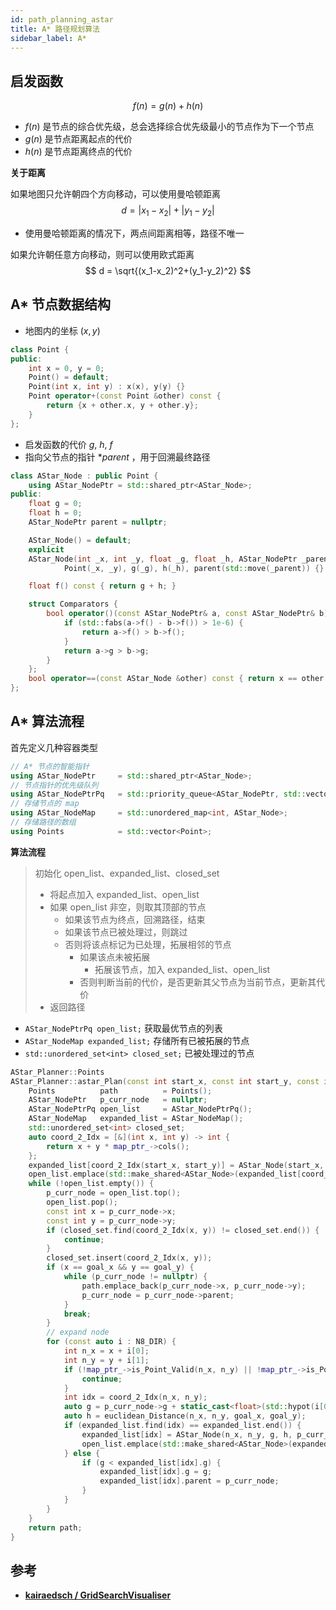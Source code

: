 ```yaml
---
id: path_planning_astar
title: A* 路径规划算法
sidebar_label: A*
---
```




## 启发函数
$$
f(n) = g(n) + h(n)
$$

- $f(n)$ 是节点的综合优先级，总会选择综合优先级最小的节点作为下一个节点
- $g(n)$ 是节点距离起点的代价
- $h(n)$ 是节点距离终点的代价

**关于距离**

如果地图只允许朝四个方向移动，可以使用曼哈顿距离
$$
d = \lvert x_1-x_2\rvert+\lvert y_1-y_2\rvert
$$
- 使用曼哈顿距离的情况下，两点间距离相等，路径不唯一

如果允许朝任意方向移动，则可以使用欧式距离
$$
d = \sqrt{(x_1-x_2)^2+(y_1-y_2)^2}
$$

## A* 节点数据结构

- 地图内的坐标 $(x, y)$

``` cpp
class Point {
public:
    int x = 0, y = 0;
    Point() = default;
    Point(int x, int y) : x(x), y(y) {}
    Point operator+(const Point &other) const {
        return {x + other.x, y + other.y};
    }
};
```

- 启发函数的代价 $g,~h,~f$
- 指向父节点的指针 $*parent$ ，用于回溯最终路径

``` cpp
class AStar_Node : public Point {
    using AStar_NodePtr = std::shared_ptr<AStar_Node>;
public:
    float g = 0;
    float h = 0;
    AStar_NodePtr parent = nullptr;

    AStar_Node() = default;
    explicit
    AStar_Node(int _x, int _y, float _g, float _h, AStar_NodePtr _parent) :
            Point(_x, _y), g(_g), h(_h), parent(std::move(_parent)) {}

    float f() const { return g + h; }

    struct Comparators {
        bool operator()(const AStar_NodePtr& a, const AStar_NodePtr& b) const {
            if (std::fabs(a->f() - b->f()) > 1e-6) {
                return a->f() > b->f();
            }
            return a->g > b->g;
        }
    };
    bool operator==(const AStar_Node &other) const { return x == other.x && y == other.y; }
};
```

## A* 算法流程

首先定义几种容器类型
``` cpp
// A* 节点的智能指针
using AStar_NodePtr     = std::shared_ptr<AStar_Node>;
// 节点指针的优先级队列
using AStar_NodePtrPq   = std::priority_queue<AStar_NodePtr, std::vector<AStar_NodePtr>, AStar_Node::Comparators>;
// 存储节点的 map
using AStar_NodeMap     = std::unordered_map<int, AStar_Node>;
// 存储路径的数组
using Points            = std::vector<Point>;
```

**算法流程**

> 初始化 open_list、expanded_list、closed_set
> - 将起点加入 expanded_list、open_list
> - 如果 open_list 非空，则取其顶部的节点
>   - 如果该节点为终点，回溯路径，结束
>   - 如果该节点已被处理过，则跳过
>   - 否则将该点标记为已处理，拓展相邻的节点
>     - 如果该点未被拓展
>       - 拓展该节点，加入 expanded_list、open_list
>     - 否则判断当前的代价，是否更新其父节点为当前节点，更新其代价
> - 返回路径

- `AStar_NodePtrPq open_list;` 获取最优节点的列表
- `AStar_NodeMap expanded_list;` 存储所有已被拓展的节点
- `std::unordered_set<int> closed_set;` 已被处理过的节点

``` cpp
AStar_Planner::Points
AStar_Planner::astar_Plan(const int start_x, const int start_y, const int goal_x, const int goal_y) const {
    Points          path          = Points();
    AStar_NodePtr   p_curr_node   = nullptr;
    AStar_NodePtrPq open_list     = AStar_NodePtrPq();
    AStar_NodeMap   expanded_list = AStar_NodeMap();
    std::unordered_set<int> closed_set;
    auto coord_2_Idx = [&](int x, int y) -> int {
        return x + y * map_ptr_->cols();
    };
    expanded_list[coord_2_Idx(start_x, start_y)] = AStar_Node(start_x, start_y, 0, euclidean_Distance(start_x, start_y, goal_x, goal_y), nullptr);
    open_list.emplace(std::make_shared<AStar_Node>(expanded_list[coord_2_Idx(start_x, start_y)]));
    while (!open_list.empty()) {
        p_curr_node = open_list.top();
        open_list.pop();
        const int x = p_curr_node->x;
        const int y = p_curr_node->y;
        if (closed_set.find(coord_2_Idx(x, y)) != closed_set.end()) {
            continue;
        }
        closed_set.insert(coord_2_Idx(x, y));
        if (x == goal_x && y == goal_y) {
            while (p_curr_node != nullptr) {
                path.emplace_back(p_curr_node->x, p_curr_node->y);
                p_curr_node = p_curr_node->parent;
            }
            break;
        }
        // expand node
        for (const auto i : N8_DIR) {
            int n_x = x + i[0];
            int n_y = y + i[1];
            if (!map_ptr_->is_Point_Valid(n_x, n_y) || !map_ptr_->is_Point_Free(n_x, n_y)) {
                continue;
            }
            int idx = coord_2_Idx(n_x, n_y);
            auto g = p_curr_node->g + static_cast<float>(std::hypot(i[0], i[1]));
            auto h = euclidean_Distance(n_x, n_y, goal_x, goal_y);
            if (expanded_list.find(idx) == expanded_list.end()) {
                expanded_list[idx] = AStar_Node(n_x, n_y, g, h, p_curr_node);
                open_list.emplace(std::make_shared<AStar_Node>(expanded_list[idx]));
            } else {
                if (g < expanded_list[idx].g) {
                    expanded_list[idx].g = g;
                    expanded_list[idx].parent = p_curr_node;
                }
            }
        }
    }
    return path;
}
```

## 参考
- **[kairaedsch / GridSearchVisualiser](https://github.com/kairaedsch/GridSearchVisualiser)**